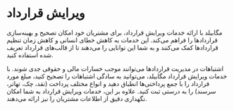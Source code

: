 # ویرایش قرارداد

مگابیلد با ارائه خدمات ویرایش قرارداد، برای مشتریان خود امکان تصحیح و بهینه‌سازی قراردادها را فراهم می‌کند. این خدمات به کاهش خطای انسانی و کاهش زمان تنظیم قراردادها کمک می‌کنند و به شما این توانایی را می‌دهند تا از قالب‌های قرارداد تعریف شده استفاده کنید.

اشتباهات در مدیریت قراردادها می‌توانند موجب خسارات مالی و حقوقی جدی شوند. با خدمات ویرایش قرارداد مگابیلد، می‌توانید به سادگی اشتباهات را تصحیح کنید، مبلغ مورد قرارداد را با جمع پرداختی‌ها انطباق دهید و انواع مختلف پرداخت (نقد، چک، تهاتر، سرسند) را به درستی ثبت کنید. علاوه بر این، خدمات ویرایش قرارداد به شما امکان نگهداری دقیق از اطلاعات مشتریان را نیز ارائه می‌دهند.
